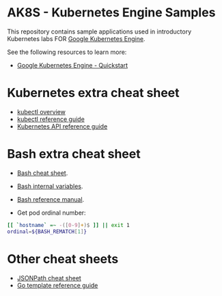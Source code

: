 # AK8S - Kubernetes Engine Samples
This repository contains sample applications used in introductory Kubernetes labs FOR
[Google Kubernetes Engine](https://cloud.google.com/kubernetes-engine/).

See the following resources to learn more:

- [Google Kubernetes Engine - Quickstart](https://cloud.google.com/kubernetes-engine/docs/quickstart)

# Kubernetes extra cheat sheet

* [kubectl overview](https://kubernetes.io/docs/reference/kubectl/overview/)
* [kubectl reference guide](https://kubernetes.io/docs/reference/generated/kubectl/kubectl-commands#-strong-getting-started-strong-)
* [Kubernetes API reference guide](https://kubernetes.io/docs/reference/generated/kubernetes-api/v1.18/)

# Bash extra cheat sheet

* [Bash cheat sheet](https://devhints.io/bash/).

* [Bash internal variables](https://www.gnu.org/software/bash/manual/html_node/Bash-Variables.html/).

* [Bash reference manual](https://www.gnu.org/software/bash/manual/html_node/).

* Get pod ordinal number:
```bash
[[ `hostname` =~ -([0-9]+)$ ]] || exit 1
ordinal=${BASH_REMATCH[1]}
```
# Other cheat sheets

* [JSONPath cheat sheet](https://kubernetes.io/docs/reference/kubectl/jsonpath/)
* [Go template reference guide](https://golang.org/pkg/text/template/#pkg-overview)
